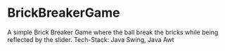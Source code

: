# BrickBreakerGame
A simple Brick Breaker Game where the ball break the bricks while being reflected by the slider.
Tech-Stack: Java Swing, Java Awt
